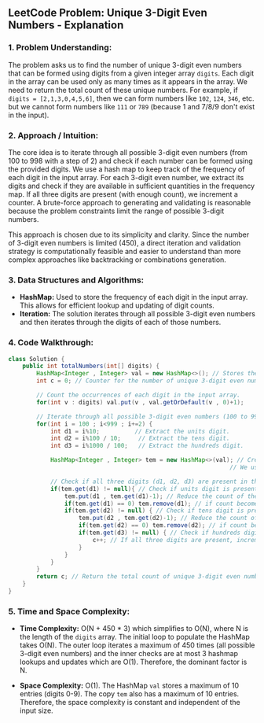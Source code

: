 ## LeetCode Problem: Unique 3-Digit Even Numbers - Explanation

### 1. Problem Understanding:

The problem asks us to find the number of unique 3-digit even numbers that can be formed using digits from a given integer array `digits`. Each digit in the array can be used only as many times as it appears in the array.  We need to return the total count of these unique numbers. For example, if `digits = [2,1,3,0,4,5,6]`, then we can form numbers like `102`, `124`, `346`, etc. but we cannot form numbers like `111` or `789` (because 1 and 7/8/9 don't exist in the input).
### 2. Approach / Intuition:

The core idea is to iterate through all possible 3-digit even numbers (from 100 to 998 with a step of 2) and check if each number can be formed using the provided digits. We use a hash map to keep track of the frequency of each digit in the input array. For each 3-digit even number, we extract its digits and check if they are available in sufficient quantities in the frequency map. If all three digits are present (with enough count), we increment a counter.  A brute-force approach to generating and validating is reasonable because the problem constraints limit the range of possible 3-digit numbers.

This approach is chosen due to its simplicity and clarity. Since the number of 3-digit even numbers is limited (450), a direct iteration and validation strategy is computationally feasible and easier to understand than more complex approaches like backtracking or combinations generation.

### 3. Data Structures and Algorithms:

*   **HashMap:** Used to store the frequency of each digit in the input array. This allows for efficient lookup and updating of digit counts.
*   **Iteration:**  The solution iterates through all possible 3-digit even numbers and then iterates through the digits of each of those numbers.

### 4. Code Walkthrough:

```java
class Solution {
    public int totalNumbers(int[] digits) {
        HashMap<Integer , Integer> val = new HashMap<>(); // Stores the frequency of each digit in the input array.
        int c = 0; // Counter for the number of unique 3-digit even numbers found.

        // Count the occurrences of each digit in the input array.
        for(int v : digits) val.put(v , val.getOrDefault(v , 0)+1);

        // Iterate through all possible 3-digit even numbers (100 to 998, incrementing by 2).
        for(int i = 100 ; i<999 ; i+=2) {
            int d1 = i%10;          // Extract the units digit.
            int d2 = i%100 / 10;     // Extract the tens digit.
            int d3 = i%1000 / 100;   // Extract the hundreds digit.

            HashMap<Integer , Integer> tem = new HashMap<>(val); // Create a copy of the digit frequency map.
                                                               // We use a copy because we don't want to modify the original map.

            // Check if all three digits (d1, d2, d3) are present in the 'tem' map with sufficient counts.
            if(tem.get(d1) != null){ // Check if units digit is present
                tem.put(d1 , tem.get(d1)-1); // Reduce the count of the units digit.
                if(tem.get(d1) == 0) tem.remove(d1); // if count becomes 0, remove the key
                if(tem.get(d2) != null) { // Check if tens digit is present
                    tem.put(d2 , tem.get(d2)-1); // Reduce the count of the tens digit.
                    if(tem.get(d2) == 0) tem.remove(d2); // if count becomes 0, remove the key
                    if(tem.get(d3) != null) { // Check if hundreds digit is present
                        c++; // If all three digits are present, increment the counter.
                    }
                }
            }
        }
        return c; // Return the total count of unique 3-digit even numbers found.
    }
}
```

### 5. Time and Space Complexity:

*   **Time Complexity:** O(N + 450 * 3) which simplifies to O(N), where N is the length of the `digits` array. The initial loop to populate the HashMap takes O(N). The outer loop iterates a maximum of 450 times (all possible 3-digit even numbers) and the inner checks are at most 3 hashmap lookups and updates which are O(1). Therefore, the dominant factor is N.

*   **Space Complexity:** O(1). The HashMap `val` stores a maximum of 10 entries (digits 0-9). The copy `tem` also has a maximum of 10 entries. Therefore, the space complexity is constant and independent of the input size.
